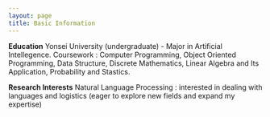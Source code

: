 ```yaml
---
layout: page
title: Basic Information
---
```








**Education** 
Yonsei University (undergraduate) - Major in Artificial Intellegence.
Coursework : Computer Programming, Object Oriented Programming, Data Structure, Discrete Mathematics, 
Linear Algebra and Its Application, Probability and Stastics.





**Research Interests**
Natural Language Processing : interested in dealing with languages and logistics
(eager to explore new fields and expand my expertise)

